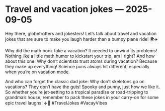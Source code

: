 # Travel and vacation jokes — 2025-09-05

Hey there, globetrotters and jokesters! Let’s talk about travel and vacation jokes that are sure to make you laugh harder than a bumpy plane ride! 🌍✈️

Why did the math book take a vacation? It needed to unwind its problems! Nothing like a little math humor to kickstart your trip, am I right? And how about this one: Why don’t scientists trust atoms during vacation? Because they make up everything! Science puns always hit different, especially when you’re on vacation mode.

And who can forget the classic dad joke: Why don’t skeletons go on vacations? They don’t have the guts! Spooky and punny, just how we like it. So whether you’re jet-setting to a tropical paradise or road-tripping to grandma’s house, remember to pack these jokes in your carry-on for some epic travel laughs! ✈️🤣 #TravelJokes #VacayVibes